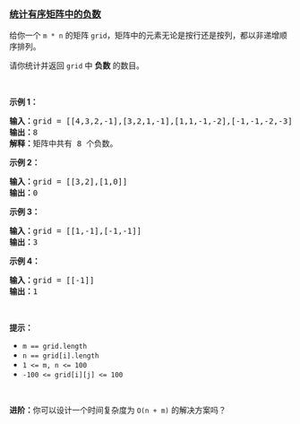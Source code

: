 ### [统计有序矩阵中的负数](https://leetcode-cn.com/problems/count-negative-numbers-in-a-sorted-matrix)

<p>给你一个 <code>m * n</code> 的矩阵 <code>grid</code>，矩阵中的元素无论是按行还是按列，都以非递增顺序排列。 </p>

<p>请你统计并返回 <code>grid</code> 中 <strong>负数</strong> 的数目。</p>

<p> </p>

<p><strong>示例 1：</strong></p>

<pre>
<strong>输入：</strong>grid = [[4,3,2,-1],[3,2,1,-1],[1,1,-1,-2],[-1,-1,-2,-3]]
<strong>输出：</strong>8
<strong>解释：</strong>矩阵中共有 8 个负数。
</pre>

<p><strong>示例 2：</strong></p>

<pre>
<strong>输入：</strong>grid = [[3,2],[1,0]]
<strong>输出：</strong>0
</pre>

<p><strong>示例 3：</strong></p>

<pre>
<strong>输入：</strong>grid = [[1,-1],[-1,-1]]
<strong>输出：</strong>3
</pre>

<p><strong>示例 4：</strong></p>

<pre>
<strong>输入：</strong>grid = [[-1]]
<strong>输出：</strong>1
</pre>

<p> </p>

<p><strong>提示：</strong></p>

<ul>
	<li><code>m == grid.length</code></li>
	<li><code>n == grid[i].length</code></li>
	<li><code>1 <= m, n <= 100</code></li>
	<li><code>-100 <= grid[i][j] <= 100</code></li>
</ul>

<p> </p>

<p><strong>进阶：</strong>你可以设计一个时间复杂度为 <code>O(n + m)</code> 的解决方案吗？</p>

<p> </p>
